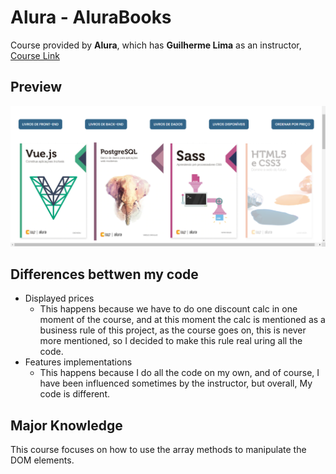 # Alura - AluraBooks

Course provided by **Alura**, which has **Guilherme Lima** as an instructor, 
[Course Link](https://cursos.alura.com.br/course/javascript-metodos-array)

## Preview 

![ Site preview ](imagens/screenshot.png)

## Differences bettwen my code

- Displayed prices
  - This happens because we have to do one discount calc in one moment of the course, and at this moment the calc is mentioned as
      a business rule of this project, as the course goes on, this is never more mentioned, so I decided to make this rule real
      uring all the code.
- Features implementations
  - This happens because I do all the code on my own, and of course, I have been influenced sometimes by the instructor,
      but overall, My code is different.
    
## Major Knowledge 

This course focuses on how to use the array methods to manipulate the DOM elements.
